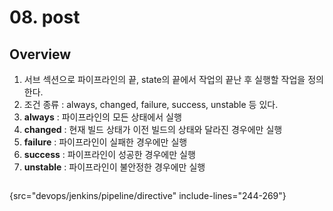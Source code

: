 # 08. post

## Overview
1. 서브 섹션으로 파이프라인의 끝, state의 끝에서 작업의 끝난 후 실행할 작업을 정의한다.
2. 조건 종류 : always, changed, failure, success, unstable 등 있다.
3. **always** : 파이프라인의 모든 상태에서 실행
4. **changed** : 현재 빌드 상태가 이전 빌드의 상태와 달라진 경우에만 실행
5. **failure** : 파이프라인이 실패한 경우에만 실행
6. **success** : 파이프라인이 성공한 경우에만 실행
7. **unstable** : 파이프라인이 불안정한 경우에만 실행

```Groovy
```
{src="devops/jenkins/pipeline/directive" include-lines="244-269"}